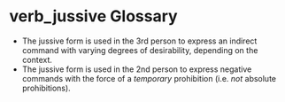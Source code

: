 # verb_jussive Glossary
- The jussive form is used in the 3rd person to express an indirect command with varying degrees of desirability, depending on the context.
- The jussive form is used in the 2nd person to express negative commands with the force of a *temporary* prohibition (i.e. *not* absolute prohibitions).